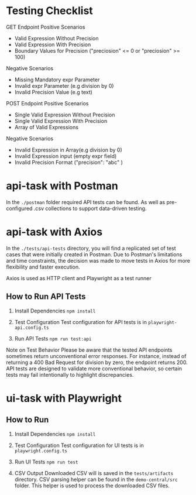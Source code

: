 # Testing Checklist

GET Endpoint
Positive Scenarios
 - Valid Expression Without Precision
 - Valid Expression With Precision
 - Boundary Values for Precision ("preciosion" <= 0 or "preciosion" >= 100)

Negative Scenarios
 - Missing Mandatory expr Parameter 
 - Invalid expr Parameter (e.g division by 0)
 - Invalid Precision Value (e.g text)

POST Endpoint
Positive Scenarios
 - Single Valid Expression Without Precision
 - Single Valid Expression With Precision
 - Array of Valid Expressions

Negative Scenarios
 - Invalid Expression in Array(e.g division by 0)
 - Invalid Expression input (empty expr field)
 - Invalid Precision Format ("precision": "abc" )

# api-task with Postman
In the `./postman` folder required API tests can be found. As well as pre-configured .csv collections to support data-driven testing.

# api-task with Axios 
In the `./tests/api-tests` directory, you will find a replicated set of test cases that were initially created in Postman. Due to Postman's limitations and time constraints, the decision was made to move tests in Axios for more flexibility and faster execution.

Axios is used as HTTP client and Playwright as a test runner

## How to Run API Tests

1. Install Dependencies
`npm install`

2. Test Configuration
Test configuration for API tests is in `playwright-api.config.ts`

3. Run API Tests
`npm run test:api`

Note on Test Behavior
Please be aware that the tested API endpoints sometimes return unconventional error responses. For instance, instead of returning a 400 Bad Request for division by zero, the endpoint returns 200. API tests are designed to validate more conventional behavior, so certain tests may fail intentionally to highlight discrepancies.

# ui-task with Playwright 

## How to Run

1. Install Dependencies
`npm install`

2. Test Configuration
Test configuration for UI tests is in `playwright.config.ts`

3. Run UI Tests
`npm run test`

4. CSV Output
Downloaded CSV will is saved in the `tests/artifacts` directory. CSV parsing helper can be found in the `demo-central/src` folder. This helper is used to process the downloaded CSV files. 